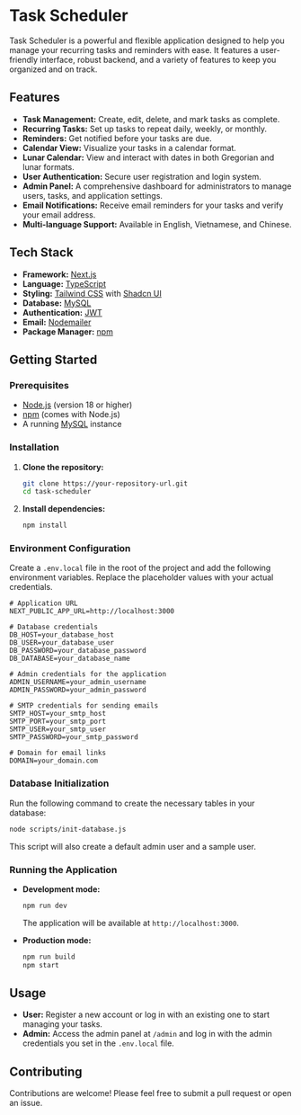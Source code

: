 # Task Scheduler

Task Scheduler is a powerful and flexible application designed to help you manage your recurring tasks and reminders with ease. It features a user-friendly interface, robust backend, and a variety of features to keep you organized and on track.

## Features

-   **Task Management:** Create, edit, delete, and mark tasks as complete.
-   **Recurring Tasks:** Set up tasks to repeat daily, weekly, or monthly.
-   **Reminders:** Get notified before your tasks are due.
-   **Calendar View:** Visualize your tasks in a calendar format.
-   **Lunar Calendar:** View and interact with dates in both Gregorian and lunar formats.
-   **User Authentication:** Secure user registration and login system.
-   **Admin Panel:** A comprehensive dashboard for administrators to manage users, tasks, and application settings.
-   **Email Notifications:** Receive email reminders for your tasks and verify your email address.
-   **Multi-language Support:** Available in English, Vietnamese, and Chinese.

## Tech Stack

-   **Framework:** [Next.js](https://nextjs.org/)
-   **Language:** [TypeScript](https://www.typescriptlang.org/)
-   **Styling:** [Tailwind CSS](https://tailwindcss.com/) with [Shadcn UI](https://ui.shadcn.com/)
-   **Database:** [MySQL](https://www.mysql.com/)
-   **Authentication:** [JWT](https://jwt.io/)
-   **Email:** [Nodemailer](https://nodemailer.com/)
-   **Package Manager:** [npm](https://www.npmjs.com/)

## Getting Started

### Prerequisites

-   [Node.js](https://nodejs.org/) (version 18 or higher)
-   [npm](https://www.npmjs.com/) (comes with Node.js)
-   A running [MySQL](https://www.mysql.com/) instance

### Installation

1.  **Clone the repository:**
    ```bash
    git clone https://your-repository-url.git
    cd task-scheduler
    ```

2.  **Install dependencies:**
    ```bash
    npm install
    ```

### Environment Configuration

Create a `.env.local` file in the root of the project and add the following environment variables. Replace the placeholder values with your actual credentials.

```
# Application URL
NEXT_PUBLIC_APP_URL=http://localhost:3000

# Database credentials
DB_HOST=your_database_host
DB_USER=your_database_user
DB_PASSWORD=your_database_password
DB_DATABASE=your_database_name

# Admin credentials for the application
ADMIN_USERNAME=your_admin_username
ADMIN_PASSWORD=your_admin_password

# SMTP credentials for sending emails
SMTP_HOST=your_smtp_host
SMTP_PORT=your_smtp_port
SMTP_USER=your_smtp_user
SMTP_PASSWORD=your_smtp_password

# Domain for email links
DOMAIN=your_domain.com
```

### Database Initialization

Run the following command to create the necessary tables in your database:

```bash
node scripts/init-database.js
```

This script will also create a default admin user and a sample user.

### Running the Application

-   **Development mode:**
    ```bash
    npm run dev
    ```
    The application will be available at `http://localhost:3000`.

-   **Production mode:**
    ```bash
    npm run build
    npm start
    ```

## Usage

-   **User:** Register a new account or log in with an existing one to start managing your tasks.
-   **Admin:** Access the admin panel at `/admin` and log in with the admin credentials you set in the `.env.local` file.

## Contributing

Contributions are welcome! Please feel free to submit a pull request or open an issue.